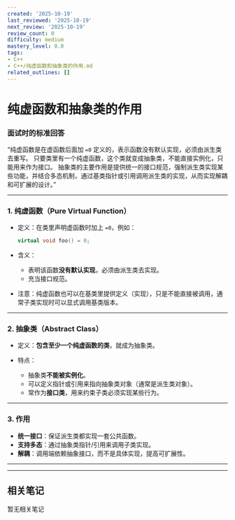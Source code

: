 ```yaml
---
created: '2025-10-19'
last_reviewed: '2025-10-19'
next_review: '2025-10-19'
review_count: 0
difficulty: medium
mastery_level: 0.0
tags:
- C++
- C++/纯虚函数和抽象类的作用.md
related_outlines: []
---
```


# 纯虚函数和抽象类的作用

### 面试时的标准回答

“纯虚函数是在虚函数后面加 `=0` 定义的，表示函数没有默认实现，必须由派生类去重写。
只要类里有一个纯虚函数，这个类就变成抽象类，不能直接实例化，只能用来作为接口。
抽象类的主要作用是提供统一的接口规范，强制派生类实现某些功能，并结合多态机制，通过基类指针或引用调用派生类的实现，从而实现解耦和可扩展的设计。”

---

### 1. 纯虚函数（Pure Virtual Function）

* 定义：在类里声明虚函数时加上 `=0`，例如：

  ```cpp
  virtual void foo() = 0;
  ```
* 含义：

  * 表明该函数**没有默认实现**，必须由派生类去实现。
  * 充当接口规范。
* 注意：纯虚函数也可以在基类里提供定义（实现），只是不能直接被调用，通常子类实现时可以显式调用基类版本。

---

### 2. 抽象类（Abstract Class）

* 定义：**包含至少一个纯虚函数的类**，就成为抽象类。
* 特点：

  * 抽象类**不能被实例化**。
  * 可以定义指针或引用来指向抽象类对象（通常是派生类对象）。
  * 常作为**接口类**，用来约束子类必须实现某些行为。

---

### 3. 作用

* **统一接口**：保证派生类都实现一套公共函数。
* **支持多态**：通过抽象类指针/引用来调用子类实现。
* **解耦**：调用端依赖抽象接口，而不是具体实现，提高可扩展性。

---

---

## 相关笔记
<!-- 自动生成 -->

暂无相关笔记

